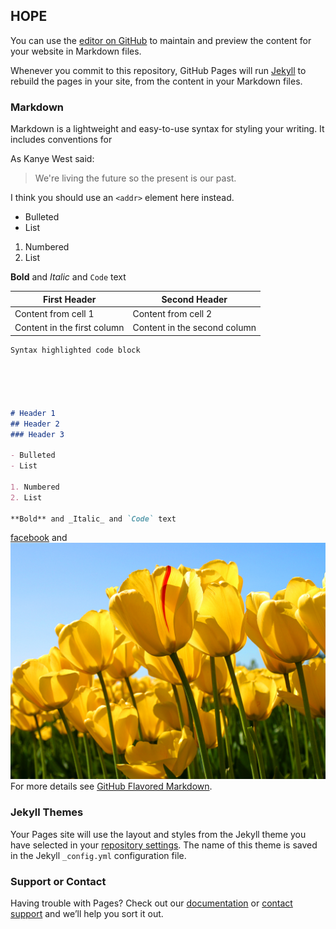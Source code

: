 

## HOPE
You can use the [editor on GitHub](https://github.com/juhuitseng/webpage20170619/edit/master/index.md) to maintain and preview the content for your website in Markdown files.

Whenever you commit to this repository, GitHub Pages will run [Jekyll](https://jekyllrb.com/) to rebuild the pages in your site, from the content in your Markdown files.

### Markdown

Markdown is a lightweight and easy-to-use syntax for styling your writing. It includes conventions for

As Kanye West said:

> We're living the future so
> the present is our past.

I think you should use an
`<addr>` element here instead.
- Bulleted
- List

1. Numbered
2. List

**Bold** and _Italic_ and `Code` text


First Header | Second Header
------------ | -------------
Content from cell 1 | Content from cell 2
Content in the first column | Content in the second column



```markdown
Syntax highlighted code block





# Header 1
## Header 2
### Header 3

- Bulleted
- List

1. Numbered
2. List

**Bold** and _Italic_ and `Code` text


```
[facebook](www.facebook.com) and ![flower](\pic\Tulips.jpg)
For more details see [GitHub Flavored Markdown](https://guides.github.com/features/mastering-markdown/).

### Jekyll Themes

Your Pages site will use the layout and styles from the Jekyll theme you have selected in your [repository settings](https://github.com/juhuitseng/webpage20170619/settings). The name of this theme is saved in the Jekyll `_config.yml` configuration file.

### Support or Contact

Having trouble with Pages? Check out our [documentation](https://help.github.com/categories/github-pages-basics/) or [contact support](https://github.com/contact) and we’ll help you sort it out.
